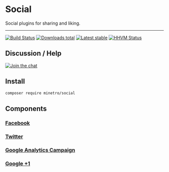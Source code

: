 # Social

Social plugins for sharing and liking.

-----

[![Build Status](https://img.shields.io/travis/minetro/social.svg?style=flat-square)](https://travis-ci.org/minetro/social)
[![Downloads total](https://img.shields.io/packagist/dt/minetro/social.svg?style=flat-square)](https://packagist.org/packages/minetro/social)
[![Latest stable](https://img.shields.io/packagist/v/minetro/social.svg?style=flat-square)](https://packagist.org/packages/minetro/social)
[![HHVM Status](https://img.shields.io/hhvm/minetro/social.svg?style=flat-square)](http://hhvm.h4cc.de/package/minetro/social)

## Discussion / Help

[![Join the chat](https://img.shields.io/gitter/room/minetro/nette.svg?style=flat-square)](https://gitter.im/minetro/nette?utm_source=badge&utm_medium=badge&utm_campaign=pr-badge&utm_content=badge)

## Install

```sh
composer require minetro/social
```

## Components

### [Facebook](https://github.com/minetro/social/tree/master/docs/Facebook.md)

### [Twitter](https://github.com/minetro/social/tree/master/docs/Twitter.md)

### [Google Analytics Campaign](https://github.com/minetro/social/tree/master/docs/GoogleAnalytics.md)

### [Google +1](https://github.com/minetro/social/tree/master/docs/Google+1.md)



